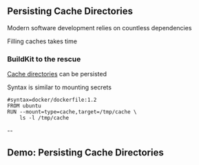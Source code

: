 ## Persisting Cache Directories

Modern software development relies on countless dependencies

Filling caches takes time

### BuildKit to the rescue

[Cache directories](https://github.com/moby/buildkit/blob/master/frontend/dockerfile/docs/experimental.md#run---mounttypecache) can be persisted

Syntax is similar to mounting secrets

```plaintext
#syntax=docker/dockerfile:1.2
FROM ubuntu
RUN --mount=type=cache,target=/tmp/cache \
    ls -l /tmp/cache
```

--

## Demo: Persisting Cache Directories

<!-- include: cache-0.command -->

<!-- include: cache-2.command -->

<!-- include: cache-4.command -->

